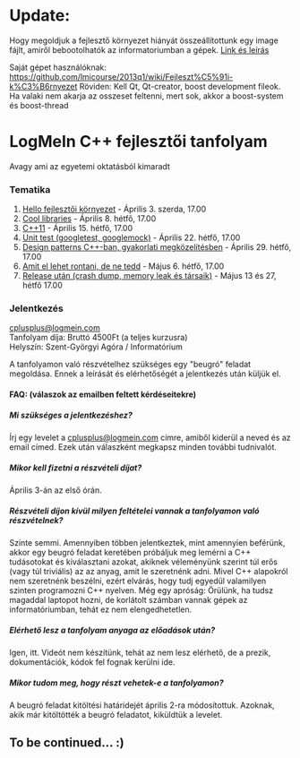Update:
======

Hogy megoldjuk a fejlesztő környezet hiányát összeállítottunk egy image fájlt, amiről bebootolhatók az informatoriumban a gépek.
[Link és leírás](https://github.com/lmicourse/2013q1/wiki/LMI-Course-Live-Ubuntu)

Saját gépet használóknak:
https://github.com/lmicourse/2013q1/wiki/Fejleszt%C5%91i-k%C3%B6rnyezet
Röviden: Kell Qt, Qt-creator, boost development fileok. Ha valaki nem akarja az osszeset feltenni, mert sok, akkor a boost-system és boost-thread

LogMeIn C++ fejlesztői tanfolyam
======
Avagy ami az egyetemi oktatásból kimaradt

### Tematika ###

1. [Hello fejlesztői környezet](https://github.com/lmicourse/2013q1/wiki/Hello-dev-environment) - Április 3. szerda, 17.00
2. [Cool libraries](https://github.com/lmicourse/2013q1/wiki/Cool-libraries) - Április 8. hétfő, 17.00
3. [C++11](https://github.com/lmicourse/2013q1/wiki/C--11) - Április 15. hétfő, 17.00
4. [Unit test (googletest, googlemock)](https://github.com/lmicourse/2013q1/wiki/Unit-tests) - Április 22. hétfő, 17.00
5. [Design patterns C++-ban, gyakorlati megközelítésben](https://github.com/lmicourse/2013q1/wiki/Design-patterns) - Április 29. hétfő, 17.00
6. [Amit el lehet rontani, de ne tedd](https://github.com/lmicourse/2013q1/wiki/Anti-patterns) - Május 6. hétfő, 17.00
7. [Release után (crash dump, memory leak és társaik)](https://github.com/lmicourse/2013q1/wiki/After-release) - Május 13 és 27, hétfő 17.00

### Jelentkezés ###
cplusplus@logmein.com  
Tanfolyam díja: Bruttó 4500Ft (a teljes kurzusra)  
Helyszín: Szent-Györgyi Agóra / Informatórium

A tanfolyamon való részvételhez szükséges egy "beugró" feladat megoldása. Ennek a leírását és elérhetőségét a jelentkezés után küljük el.

#### FAQ: (válaszok az emailben feltett kérdéseitekre) ####
##### Mi szükséges a jelentkezéshez? #####
Írj egy levelet a cplusplus@logmein.com címre, amiből kiderül a neved és az email címed. Ezek után válaszként megkapsz minden 
további tudnivalót.

##### Mikor kell fizetni a részvételi díjat? #####
Április 3-án az első órán.

##### Részvételi díjon kívül milyen feltételei vannak a tanfolyamon való részvételnek? #####
Szinte semmi. Amennyiben többen jelentkeztek, mint amennyien beférünk, akkor egy beugró feladat keretében próbáljuk meg lemérni a C++ 
tudásotokat és kiválasztani azokat, akiknek véleményünk szerint túl erős (vagy túl triviális) az az anyag, amit le szeretnénk adni. 
Mivel C++ alapokról nem szeretnénk beszélni, ezért elvárás, hogy tudj egyedül valamilyen szinten programozni C++ nyelven. Még egy apróság: 
Örülünk, ha tudsz magaddal laptopot hozni, de korlátolt számban vannak gépek az informatóriumban, tehát ez nem elengedhetetlen.

##### Elérhető lesz a tanfolyam anyaga az előadások után? #####
Igen, itt. Videót nem készítünk, tehát az nem lesz elérhető, de a prezik, dokumentációk, kódok fel fognak kerülni ide.   

##### Mikor tudom meg, hogy részt vehetek-e a tanfolyamon? #####
A beugró feladat kitöltési határidejét április 2-ra módosítottuk. Azoknak, akik már kitöltötték a beugró feladatot, kiküldtük a levelet.   

## To be continued... :) ##
